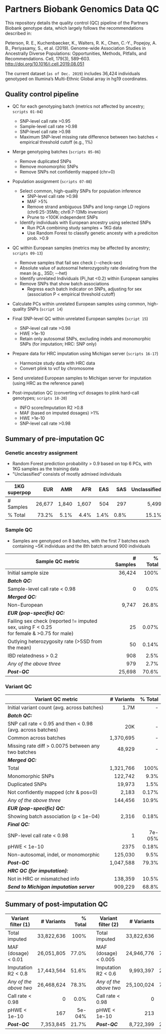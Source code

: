 # Partners Biobank Genomics Data QC

This repository details the quality control (QC) pipeline of the Partners Biobank genotype data, which largely follows the recommendations described in:

Peterson, R. E., Kuchenbaecker, K., Walters, R. K., Chen, C.-Y., Popejoy, A. B., Periyasamy, S., et al. (2019). Genome-wide Association Studies in Ancestrally Diverse Populations: Opportunities, Methods, Pitfalls, and Recommendations. Cell, 179(3), 589–603. http://doi.org/10.1016/j.cell.2019.08.051

The current dataset (`as of Dec. 2019`) includes 36,424 individuals genotyped on Illumina’s Multi-Ethnic Global array in hg19 coordinates.


## Quality control pipeline

* QC for each genotyping batch (metrics not affected by ancestry; `scripts 01-04`)
	* SNP-level call rate >0.95
	* Sample-level call rate >0.98
	* SNP-level call rate >0.98
	* Maximum SNP-level missing rate difference between two batches < empirical threshold cutoff (e.g., 1%)

* Merge genotyping batches (`scripts 05-06`)
	* Remove duplicated SNPs
	* Remove monomorphic SNPs
	* Remove SNPs not confidently mapped (chr=0)

* Population assignment (`scripts 07-08`)
	* Select common, high-quality SNPs for population inference
		* SNP-level call rate >0.98
		* MAF >5%
		* Remove strand ambiguous SNPs and long-range LD regions (chr6:25-35Mb; chr8:7-13Mb inversion)
		* Prune to <100K independent SNPs
	* Identify individuals with European ancestry using selected SNPs
		* Run PCA combining study samples + 1KG data
		* Use Random Forest to classify genetic ancesty with a prediciton prob. >0.9

* QC within European samples (metrics may be affected by ancestry; `scripts 09-13`)
	* Remove samples that fail sex check (--check-sex)
	* Absolute value of autosomal heterozygosity rate deviating from the mean (e.g., 3SD; --het)
	* Identify unrelated Individuals (Pi_hat <0.2) within European samples
	* Remove SNPs that show batch associations
		* Regress each batch indicator on SNPs, adjusting for sex (association P < empirical threshold cutoff)

* Calculate PCs within unrelated European samples using common, high-quality SNPs (`script 14`)

* Final SNP-level QC within unrelated European samples (`script 15`)
	* SNP-level call rate >0.98
	* HWE >1e-10
	* Retain only autosomal SNPs, excluding indels and monomorphic SNPs (for imputation; HRC: SNP only)

* Prepare data for HRC imputation using Michigan server (`scripts 16-17`)
	* Harmonize study data with HRC data
	* Convert plink to vcf by chromosome

* Send unrelated European samples to Michigan server for imputation (using HRC as the reference panel)

* Post-imputation QC (converting vcf dosages to plink hard-call genotypes; `scripts 18-20`)
	* INFO score/Imputation R2 >0.8
	* MAF (based on imputed dosages) >1%
	* HWE >1e-10
	* SNP-level call rate >0.98



## Summary of pre-imputation QC

### Genetic ancestry assignment
- Random Forest prediction probability > 0.9 based on top 6 PCs, with 1KG samples as the training data
- "Unclassified" consists of mostly admixed individuals

| 1KG superpop    |  EUR   |  AMR   |  AFR   |  EAS   |  SAS   | Unclassified | Total |
| --- | -----: | -----: | -----: | -----: | -----: | -----------: | -----:|   
| # Samples | 26,677 | 1,840 | 1,607 | 504 | 297 | 5,499 | 36,424 |
| % Total | 73.2% | 5.1% | 4.4% | 1.4% | 0.8% | 15.1% | 100% |



### Sample QC
- Samples are genotyped on 8 batches, with the first 7 batches each containing ~5K individuas and the 8th batch around 900 individuals

| Sample QC metric | # Samples | % Total |
| ---------------- | -------: | -----: |
| Initial sample size | 36,424 | 100%  |
| **_Batch QC:_**  |   |   |
| Sample-level call rate < 0.98  | 0  | 0.0%  |
| **_Merged QC:_**  |   |   |
| Non-European | 9,747  | 26.8%  |
| **_EUR (pop-specific) QC:_**  |   |   |
| Failing sex check (reported != imputed sex, using F < 0.25 <br>for female & >0.75 for male) | 25  | 0.07%  |
| Outlying heterozygosity rate (>5SD from the mean) | 50  | 0.14%  |
| IBD relatedness > 0.2 | 908  | 2.5%  |
| _Any of the above three_ | 979  | 2.7%  |
| **_Post-QC_** | 25,698  | 70.6%  |


### Variant QC

| Variant QC metric  | # Variants | % Total |
| ------------- | -------------: | -------------: |
| Initial variant count (avg. across batches) | 1.7M | - |
| **_Batch QC:_**  |   |   |
| SNP call rate < 0.95 and then < 0.98 (avg. across batches)| 20K  | -  |
| Common across batches | 1,370,695 | - |
| Missing rate diff > 0.0075 between any two batches  | 48,929  | -  |
| **_Merged QC:_**  |   |   |
| Total  | 1,321,766  | 100%  |
| Monomorphic SNPs  | 122,742  | 9.3%  |
| Duplicated SNPs  | 19,973  | 1.5%  |
| Not confidently mapped (chr & pos=0)  | 2,183  | 0.17%  |
| _Any of the above three_  | 144,456  | 10.9%  |
| **_EUR (pop-specific) QC:_**  |   |   |
| Showing batch association (p < 1e-04)  | 2,316  | 0.18%  |
| **_Final QC:_**  |   |   |
| SNP-level call rate < 0.98  | 1  | 7e-05%  |
| pHWE < 1e-10  | 2375  | 0.18%  |
| Non-autosomal, indel, or monomorphic  | 125,030  | 9.5%  |
| **_Post-QC_** | 1,047,588 | 79.3% |
| **_HRC QC (for imputation):_**  |   |   |
| Not in HRC or mismatched info  | 138,359  | 10.5%  |
| **_Send to Michigan imputation server_**  | 909,229  | 68.8%  |



## Summary of post-imputation QC

| Variant filter (1) | # Variants | % Total |   | Variant filter (2)  | # Variants | % Total |
| ------------------ | ---------: | ------: |---| ------------------- | ---------: | ------: |
| Total imputed | 33,822,636 | 100% | 		    | Total imputed | 33,822,636 | 100% | 
| MAF (dosage) < 0.01 | 26,051,805 | 77.0% |    | MAF (dosage) < 0.005 | 24,946,776 | 73.8% | 
| Imputation R2 < 0.8 | 17,443,564 | 51.6% |    | Imputation R2 < 0.6 | 9,993,397 | 29.5% |
| _Any of the above two_ | 26,468,624 | 78.3% | | _Any of the above two_ | 25,100,024 | 74.2% |
| Call rate < 0.98 | 0 | 0.0% |                 | Call rate < 0.98 | 0 | 0.0% |
| pHWE < 1e-10 | 167 | 5e-04% |                 | pHWE < 1e-10 | 213 | 6e-04% |
| **_Post-QC_** | 7,353,845 | 21.7% |           |**_Post-QC_** | 8,722,399 | 25.8% |


